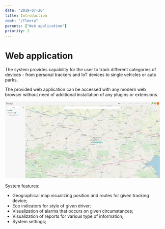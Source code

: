 ```yaml
---
date: "2019-07-20"
title: Introduction
root: "/fleerp"
parents: ["Web application"]
priority: 2
---
```


# Web application

The system provides capability for the user to track different categories of devices - from personal
trackers and IoT devices to single vehicles or auto parks.

The provided web application can be accessed with any modern web browser without need of additional installation
of any plugins or extensions.

![Fleerp](web-en.png)

System features: 
 - Geographical map visualizing position and routes for given tracking device;
 - Eco indicators for style of given driver;
 - Visualization of alarms that occurs on given circumstances;
 - Visualization of reports for various type of information;
 - System settings;
